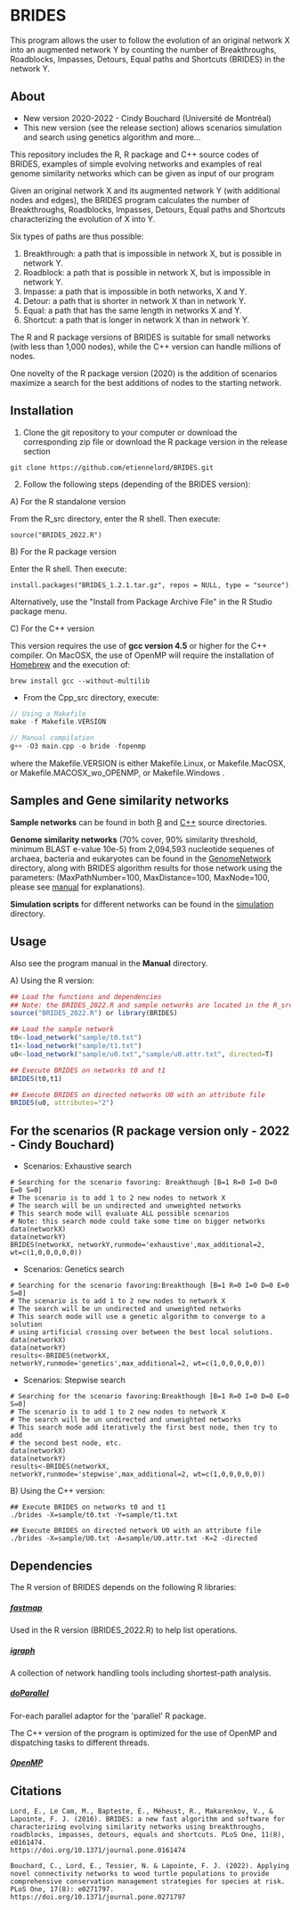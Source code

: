 # BRIDES
This program allows the user to follow the evolution of an original network X into an augmented network Y by counting the number of Breakthroughs, Roadblocks, Impasses, Detours, Equal paths and Shortcuts (BRIDES) in the network Y. 
## About

* New version 2020-2022 - Cindy Bouchard (Université de Montréal) 
* This new version (see the release section) allows scenarios simulation and search using genetics algorithm and more...  

This repository includes the R, R package and C++ source codes of BRIDES, examples of simple evolving networks and examples of real genome similarity networks which can be given as input of our program

Given an original network X and its augmented network Y (with additional nodes and edges), the BRIDES program calculates the number of Breakthroughs, Roadblocks, Impasses, Detours, Equal paths and Shortcuts characterizing the evolution of X into Y.

Six types of paths are thus possible:

1.	Breakthrough: a path that is impossible in network X, but is possible in network Y. 
2.	Roadblock: a path that is possible in network X, but is impossible in network Y.
3.	Impasse: a path that is impossible in both networks, X and Y.
4.	Detour: a path that is shorter in network X than in network Y.
5.	Equal: a path that has the same length in networks X and Y.
6.	Shortcut: a path that is longer in network X than in network Y.

The R and R package versions of BRIDES is suitable for small networks (with less than 1,000 nodes), while the C++ version can handle millions of nodes.

One novelty of the R package version (2020) is the addition of scenarios maximize a search for the best additions of nodes to the starting network. 

## Installation

1. Clone the git repository to your computer or download the corresponding zip file or download the R package version in the release section

```
git clone https://github.com/etiennelord/BRIDES.git
```

2. Follow the following steps (depending of the BRIDES version):

A) For the R standalone version

From the R_src directory, enter the R shell. Then execute: 

```
source("BRIDES_2022.R")
```

B) For the R package version

Enter the R shell. Then execute:

```
install.packages("BRIDES_1.2.1.tar.gz", repos = NULL, type = "source")
```

Alternatively, use the "Install from Package Archive File" in the R Studio package menu.

C) For the C++ version

This version requires the use of **gcc version 4.5** or higher for the C++ compiler. 
On MacOSX, the use of OpenMP will require the installation of [Homebrew](http://brew.sh/) and the execution of:

```
brew install gcc --without-multilib
```

- From the Cpp_src directory, execute:

```C
// Using a Makefile
make -f Makefile.VERSION

// Manual compilation
g++ -O3 main.cpp -o bride -fopenmp
```
where the Makefile.VERSION is either Makefile.Linux, or Makefile.MacOSX, or Makefile.MACOSX_wo_OPENMP, or Makefile.Windows . 

## Samples and Gene similarity networks

**Sample networks** can be found in both [R](https://github.com/etiennelord/BRIDES/tree/master/R_src/sample) and [C++](https://github.com/etiennelord/BRIDES/tree/master/Cpp_src/sample) source directories.

**Genome similarity networks** (70% cover, 90% similarity threshold, minimum BLAST e-value 10e-5) from 2,094,593 nucleotide sequenes of archaea, bacteria and eukaryotes can be found in the [GenomeNetwork](https://github.com/etiennelord/BRIDES/tree/master/GenomeNetwork) directory, along with BRIDES algorithm results for those network using the parameters: (MaxPathNumber=100, MaxDistance=100, MaxNode=100, please see [manual](https://github.com/etiennelord/BRIDES/blob/master/Manual/BRIDES_User_Guide.pdf) for explanations).  

**Simulation scripts** for different networks can be found in the [simulation](https://github.com/etiennelord/BRIDES/tree/master/Simulation) directory.

## Usage 

Also see the program manual in the **Manual** directory.

A) Using the R version:

```R
## Load the functions and dependencies
## Note: the BRIDES_2022.R and sample networks are located in the R_src folder
source("BRIDES_2022.R") or library(BRIDES)

## Load the sample network
t0<-load_network("sample/t0.txt")
t1<-load_network("sample/t1.txt")
u0<-load_network("sample/u0.txt","sample/u0.attr.txt", directed=T)

## Execute BRIDES on networks t0 and t1
BRIDES(t0,t1)

## Execute BRIDES on directed networks U0 with an attribute file
BRIDES(u0, attributes="2")
```

## For the scenarios (R package version only - 2022 - Cindy Bouchard)

* Scenarios: Exhaustive search 
```
# Searching for the scenario favoring: Breakthough [B=1 R=0 I=0 D=0 E=0 S=0]
# The scenario is to add 1 to 2 new nodes to network X
# The search will be un undirected and unweighted networks
# This search mode will evaluate ALL possible scenarios
# Note: this search mode could take some time on bigger networks
data(networkX)
data(networkY)
BRIDES(networkX, networkY,runmode='exhaustive',max_additional=2, wt=c(1,0,0,0,0,0))
```

* Scenarios: Genetics search 
```
# Searching for the scenario favoring:Breakthough [B=1 R=0 I=0 D=0 E=0 S=0]
# The scenario is to add 1 to 2 new nodes to network X
# The search will be un undirected and unweighted networks
# This search mode will use a genetic algorithm to converge to a solution
# using artificial crossing over between the best local solutions.
data(networkX)
data(networkY)
results<-BRIDES(networkX, networkY,runmode='genetics',max_additional=2, wt=c(1,0,0,0,0,0))
```

* Scenarios: Stepwise search 
```
# Searching for the scenario favoring:Breakthough [B=1 R=0 I=0 D=0 E=0 S=0]
# The scenario is to add 1 to 2 new nodes to network X
# The search will be un undirected and unweighted networks
# This search mode add iteratively the first best node, then try to add
# the second best node, etc.
data(networkX)
data(networkY)
results<-BRIDES(networkX, networkY,runmode='stepwise',max_additional=2, wt=c(1,0,0,0,0,0))
```

B) Using the C++ version: 

```
## Execute BRIDES on networks t0 and t1
./brides -X=sample/t0.txt -Y=sample/t1.txt

## Execute BRIDES on directed network U0 with an attribute file
./brides -X=sample/U0.txt -A=sample/U0.attr.txt -K=2 -directed
```

## Dependencies

The R version of BRIDES depends on the following R libraries:

##### [fastmap](https://cran.r-project.org/web/packages/fastmap/index.html)  
Used in the R version (BRIDES_2022.R) to help list operations.
##### [igraph](http://igraph.org/r/)
A collection of network handling tools including shortest-path analysis.   
##### [doParallel](https://cran.r-project.org/web/packages/doParallel/index.html)
For-each parallel adaptor for the 'parallel' R package.

The C++ version of the program is optimized for the use of OpenMP and dispatching tasks to different threads.
##### [OpenMP](http://openmp.org/wp/)  

## Citations

```
Lord, E., Le Cam, M., Bapteste, É., Méheust, R., Makarenkov, V., & Lapointe, F. J. (2016). BRIDES: a new fast algorithm and software for characterizing evolving similarity networks using breakthroughs, roadblocks, impasses, detours, equals and shortcuts. PLoS One, 11(8), e0161474. 
https://doi.org/10.1371/journal.pone.0161474

Bouchard, C., Lord, E., Tessier, N. & Lapointe, F. J. (2022). Applying novel connectivity networks to wood turtle populations to provide comprehensive conservation management strategies for species at risk. PLoS One, 17(8): e0271797.
https://doi.org/10.1371/journal.pone.0271797

```
